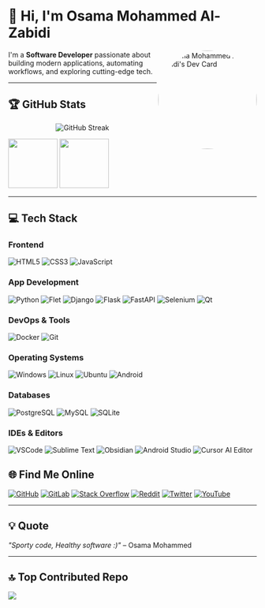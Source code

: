 # 👋 Hi, I'm Osama Mohammed Al-Zabidi

<a href="https://app.daily.dev/osamalzabidi">
  <img src="https://api.daily.dev/devcards/v2/b8kZ58iNG5Rdn7Wdoodkk.png?type=default&r=4ed" align="right" width="200" style="border-radius:50%" alt="Osama Mohammed Al-Zabidi's Dev Card"/>
</a>

I'm a **Software Developer** passionate about building modern applications, automating workflows, and exploring cutting-edge tech.  

---

## 🏆 GitHub Stats

<p align="center">
  <img src="https://github-readme-streak-stats.herokuapp.com/?user=osamalzabidi&theme=gruvbox&hide_border=true" alt="GitHub Streak"/>
</p>

<p align="left">
  <img height="100em" src="https://github-readme-stats.vercel.app/api?username=osamalzabidi&show_icons=true&theme=gruvbox&count_private=true&hide_border=true"/>
  <img height="100em" src="https://github-readme-stats.vercel.app/api/top-langs/?username=osamalzabidi&layout=compact&theme=gruvbox"/>
</p>


---

## 💻 Tech Stack

### Frontend
![HTML5](https://img.shields.io/badge/HTML5-E34F26?style=for-the-badge&logo=html5&logoColor=white)
![CSS3](https://img.shields.io/badge/CSS3-1572B6?style=for-the-badge&logo=css3&logoColor=white)
![JavaScript](https://img.shields.io/badge/JavaScript-F7DF1E?style=for-the-badge&logo=javascript&logoColor=black)

### App Development
![Python](https://img.shields.io/badge/Python-FFD43B?style=for-the-badge&logo=python&logoColor=darkgreen)
![Flet](https://img.shields.io/badge/Flet-59BBE8?style=for-the-badge&logo=flutter&logoColor=white)
![Django](https://img.shields.io/badge/Django-092E20?style=for-the-badge&logo=django&logoColor=green)
![Flask](https://img.shields.io/badge/Flask-gray?style=for-the-badge&logo=flask&logoColor=black)
![FastAPI](https://img.shields.io/badge/FastAPI-092E20?style=for-the-badge&logo=fastapi&logoColor=darkgreen)
![Selenium](https://img.shields.io/badge/Selenium-43B02A?style=for-the-badge&logo=selenium&logoColor=white)
![Qt](https://img.shields.io/badge/Qt-41CD52?style=for-the-badge&logo=qt&logoColor=white)

### DevOps & Tools
![Docker](https://img.shields.io/badge/Docker-2CA5E0?style=for-the-badge&logo=docker&logoColor=white)
![Git](https://img.shields.io/badge/Git-000000?style=for-the-badge&logo=git&logoColor=white)

### Operating Systems
![Windows](https://img.shields.io/badge/Windows-0078D6?style=for-the-badge&logo=windows&logoColor=white)
![Linux](https://img.shields.io/badge/Linux-fcd668?style=for-the-badge&logo=linux&logoColor=black)
![Ubuntu](https://img.shields.io/badge/Ubuntu-5753ea?style=for-the-badge&logo=ubuntu&logoColor=orange)
![Android](https://img.shields.io/badge/Android-3DDC84?style=for-the-badge&logo=android&logoColor=white)

### Databases
![PostgreSQL](https://img.shields.io/badge/PostgreSQL-0078D6?style=for-the-badge&logo=postgresql&logoColor=white)
![MySQL](https://img.shields.io/badge/MySQL-blue?style=for-the-badge&logo=mysql&logoColor=white)
![SQLite](https://img.shields.io/badge/SQLite-blue?style=for-the-badge&logo=sqlite&logoColor=white)

### IDEs & Editors
![VSCode](https://img.shields.io/badge/VSCode-0078D4?style=for-the-badge&logo=visual-studio-code&logoColor=white)
![Sublime Text](https://img.shields.io/badge/Sublime_Text-%23575757.svg?&style=for-the-badge&logo=sublime-text&logoColor=important)
![Obsidian](https://img.shields.io/badge/Obsidian-blueviolet?style=for-the-badge)
![Android Studio](https://img.shields.io/badge/Android_Studio-90E59A?style=for-the-badge&logo=android-studio&logoColor=green)
![Cursor AI Editor](https://img.shields.io/badge/Cursor-4D4D4D?style=for-the-badge&logo=cursor&logoColor=white)

## 🌐 Find Me Online

[![GitHub](https://img.shields.io/badge/GitHub-100000?style=for-the-badge&logo=github&logoColor=white)](https://github.com/osamalzabidi)
[![GitLab](https://img.shields.io/badge/GitLab-330F63?style=for-the-badge&logo=gitlab&logoColor=white)](https://gitlab.com/osamalzabidi)
[![Stack Overflow](https://img.shields.io/badge/Stack_Overflow-FE7A16?style=for-the-badge&logo=stack-overflow&logoColor=white)](https://stackoverflow.com/users/21057272/osamalzabidi)
[![Reddit](https://img.shields.io/badge/Reddit-FF4500?style=for-the-badge&logo=reddit&logoColor=white)](https://www.reddit.com/user/osamalzabidi)
[![Twitter](https://img.shields.io/badge/Twitter-1DA1F2?style=for-the-badge&logo=twitter&logoColor=white)](https://twitter.com/osamalzabidi)
[![YouTube](https://img.shields.io/badge/YouTube-FF0000?style=for-the-badge&logo=youtube&logoColor=white)](https://www.youtube.com/@osamalzabidi)

---

## 💡 Quote
*"Sporty code, Healthy software :)"* – Osama Mohammed

---

## 🔝 Top Contributed Repo
![](https://github-contributor-stats.vercel.app/api?username=osamalzabidi&limit=5&theme=default&combine_all_yearly_contributions=true)
